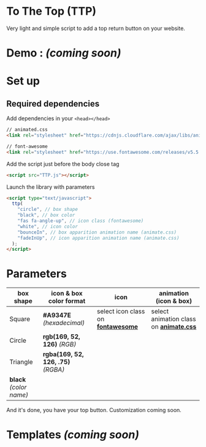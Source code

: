 # To The Top (TTP)
Very light and simple script to add a top return button on your website.

# Demo : *(coming soon)*

# Set up

## Required dependencies

Add dependencies in your `<head></head>`

```html
// animated.css
<link rel="stylesheet" href="https://cdnjs.cloudflare.com/ajax/libs/animate.css/3.7.0/animate.min.css">

// font-awesome
<link rel="stylesheet" href="https://use.fontawesome.com/releases/v5.5.0/css/all.css" integrity="sha384-B4dIYHKNBt8Bc12p+WXckhzcICo0wtJAoU8YZTY5qE0Id1GSseTk6S+L3BlXeVIU" crossorigin="anonymous">
```

Add the script just before the body close tag
```html
<script src="TTP.js"></script>
```

Launch the library with parameters
```html
<script type="text/javascript">
  ttp(
    "circle", // box shape
    "black", // box color
    "fas fa-angle-up", // icon class (fontawesome)
    "white", // icon color
    "bounceIn", // box apparition animation name (animate.css)
    "fadeInUp", // icon apparition animation name (animate.css)
  );
</script>
```

# Parameters
box shape | icon & box color format | icon | animation (icon & box)
------------ | ------------- | ------------- | -------------
Square | **#A9347E** *(hexadecimal)* | select icon class on **[fontawesome](https://fontawesome.com/icons?d=gallery)** | select animation class on **[animate.css](https://daneden.github.io/animate.css/)**
Circle | **rgb(169, 52, 126)** *(RGB)*
Triangle | **rgba(169, 52, 126, .75)** *(RGBA)*
| **black** *(color name)*
And it's done, you have your top button. Customization coming soon.

# Templates *(coming soon)*
